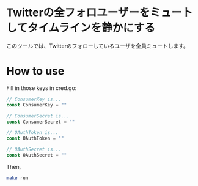 # Twitterの全フォロユーザーをミュートしてタイムラインを静かにする

このツールでは、Twitterのフォローしているユーザを全員ミュートします。

# How to use

Fill in those keys in cred.go:

```go
// ConsumerKey is...
const ConsumerKey = ""

// ConsumerSecret is...
const ConsumerSecret = ""

// OAuthToken is...
const OAuthToken = ""

// OAuthSecret is...
const OAuthSecret = ""
```

Then,

```bash
make run
```
